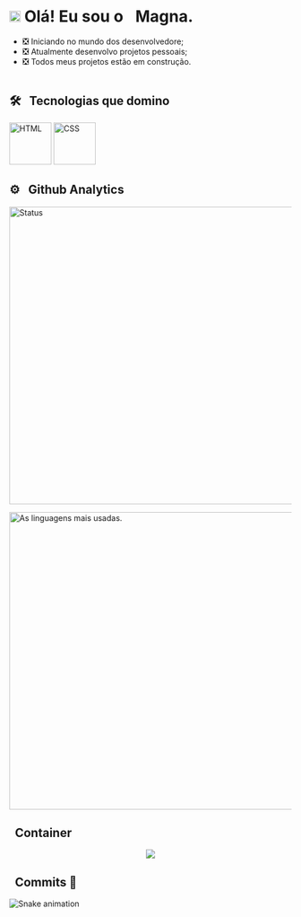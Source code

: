 <h1><img src="https://i.picasion.com/pic92/49deadf8ef5914044c3f4eab639fe849.gif" width="20px"> Olá! Eu sou o <img src="https://i.picasion.com/pic92/de400dd48ca33e8520796d12580234b1.gif" width="15px">Magna.</h1>

- ❎ Iniciando no mundo dos desenvolvedore;
- ❎ Atualmente desenvolvo projetos pessoais;
- ❎ Todos meus projetos estão em construção.
<br><br>

## 🛠 &nbsp; Tecnologias que domino
<p align="left">
  <img width="75" alt="HTML" src="https://i.picasion.com/pic92/a578a527cedde16cecff24a5ed8b4a50.gif">
  <img width="75" alt="CSS" src="https://i.picasion.com/pic92/bc1dba6dc17f6356b6be0331a20dc3be.gif">
  <!-- <img aling="center" width="75" alt="JS" src="https://i.picasion.com/pic92/80701bcb0a2eddc54b80aefc0c00017a.gif"> -->
</p>

## ⚙ &nbsp; Github Analytics
<div>
 <p>
  <img width="530em" src="https://github-readme-stats.vercel.app/api?username=xmagna611&show_icons=true&theme=dark" alt="Status"/>
 </p>
  
  <p>
    <img width="530em" src="https://github-readme-stats.vercel.app/api/top-langs/?username=xmagna611&layout=compact&theme=dark" alt="As linguagens mais usadas."/>
  </p>
<div>

## &nbsp; Container
<p align="center">
  <a href="https://xmagna611.github.io/xmain/">
    <img src="https://i.picasion.com/pic92/b68ec1a391d2636a3b52390ce5ba5fe7.gif" />
  </a>
</p>

## &nbsp; Commits 🐉
  
  ![Snake animation](https://github.com/xmagna611/xmagna611/blob/output/github-contribution-grid-snake.svg)
  

